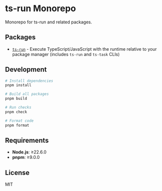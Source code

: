 # ts-run Monorepo

Monorepo for ts-run and related packages.

## Packages

- [`ts-run`](./packages/ts-run) - Execute TypeScript/JavaScript with the runtime relative to your package manager (includes `ts-run` and `ts-task` CLIs)

## Development

```bash
# Install dependencies
pnpm install

# Build all packages
pnpm build

# Run checks
pnpm check

# Format code
pnpm format
```

## Requirements

- **Node.js**: ≥22.6.0
- **pnpm**: ≥9.0.0

## License

MIT
